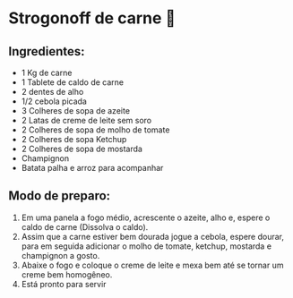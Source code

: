 # Strogonoff de carne :meat_on_bone:

## Ingredientes: 

- 1 Kg de carne
- 1 Tablete de caldo de carne
- 2 dentes de alho
- 1/2 cebola picada
- 3 Colheres de sopa de azeite
- 2 Latas de creme de leite sem soro
- 2 Colheres de sopa de molho de tomate
- 2 Colheres de sopa Ketchup
- 2 Colheres de sopa de mostarda
- Champignon
- Batata palha e arroz para acompanhar

## Modo de preparo:

1. Em uma panela a fogo médio, acrescente o azeite, alho e, espere o caldo de carne (Dissolva o caldo).
2. Assim que a carne estiver bem dourada jogue a cebola, espere dourar, para em seguida adicionar o molho de tomate, ketchup, mostarda e champignon a gosto.
3. Abaixe o fogo e coloque o creme de leite e mexa bem até se tornar um creme bem homogêneo.
4. Está pronto para servir